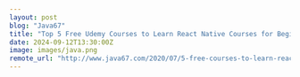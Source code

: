 ```yaml
---
layout: post
blog: "Java67"
title: "Top 5 Free Udemy Courses to Learn React Native Courses for Beginners in 2024 - Best of Lot"
date: 2024-09-12T13:30:00Z
image: images/java.png
remote_url: "http://www.java67.com/2020/07/5-free-courses-to-learn-react-native-in.html"
---
```

